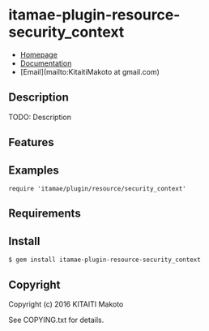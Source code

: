 # itamae-plugin-resource-security_context

* [Homepage](https://rubygems.org/gems/itamae-plugin-resource-security_context)
* [Documentation](http://rubydoc.info/gems/itamae-plugin-resource-security_context/frames)
* [Email](mailto:KitaitiMakoto at gmail.com)

## Description

TODO: Description

## Features

## Examples

    require 'itamae/plugin/resource/security_context'

## Requirements

## Install

    $ gem install itamae-plugin-resource-security_context

## Copyright

Copyright (c) 2016 KITAITI Makoto

See COPYING.txt for details.
